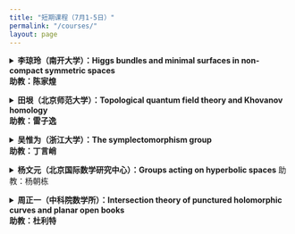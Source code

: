 ```yaml
---
title: "短期课程（7月1-5日）"
permalink: "/courses/"
layout: page
---
```




<p>
<details>
<summary><b>李琼玲（南开大学）：Higgs bundles and minimal surfaces in non-compact symmetric spaces
<br>
  助教：陈家煌</b>
</summary>
课程摘要：待定
</details>
</p> 

<p>
  <details>
<summary><b>田垠（北京师范大学）：Topological quantum field theory and Khovanov homology
<br>
  助教：雷子逸</b></summary>
课程摘要：<br>
    Lecture 1. Jones and quantum group<br>
   Lecture 2. Topological quantum field theory and Khovanov homology (Kh)<br>
   Lecture 3. Categorified quantum group<br>
   Lecture 4. Application of Kh, symplectic Kh.
</details>
</p> 

<p>
<details>
<summary><b>吴惟为（浙江大学）：The symplectomorphism group
<br>
  助教：丁言峭</b>
</summary>
课程摘要：待定
</details>
</p>

<p>
<details>
<summary><b>杨文元（北京国际数学研究中心）：Groups acting on hyperbolic spaces</b>
  助教：杨朝栋<br>
</summary>
课程摘要：通过双曲空间上等距群作用来研究离散群的几何和代数性质是几何群论中一个重要研究方向。本课程将首先介绍Gromov双曲空间的基本概念和理论，然后研究这类空间上的几何作用即双曲群，以及几何有限作用即相对双曲群这两大类负曲率群。这两类群的代表例子分别是负截面曲率的闭黎曼流形和体积有限黎曼流形的基本群。最后，我们将介绍更广的一类双曲空间上群作用称为无柱双曲群，这类群研究的驱动例子是曲面映射类群和自由群的外自同构群。熟悉经典2维和3维双曲几何将会对本课程内容理解更有助益。<br>
第一次课：Gromov双曲空间基本理论<br>
第二次课：Milnor-Svarc引理和双曲群<br>
第三次课：相对双曲群及例子<br>
第四次课：无柱双曲群概念及前沿介绍
</details>
</p> 

<p>
<details>
<summary><b>周正一（中科院数学所）：Intersection theory of punctured holomorphic curves and planar open books
<br>
  助教：杜利特</b>
</summary>
课程摘要：Using Wendl's theorem on planar open book as an example, we will introduce Siefring’s intersection theory for punctured holomorphic curves.
<br>
  Lecture 1: Open books, symplectic Lefschetz fibrations, Wendl’s theorem on planar open books and its applications in symplectic fillings.
<br>
   Lecture 2-3: Siefring’s intersection theory for punctured holomorphic curves.<br>
   Lecture 4: Proof of Wendl’s theorem.
</details>
</p> 

